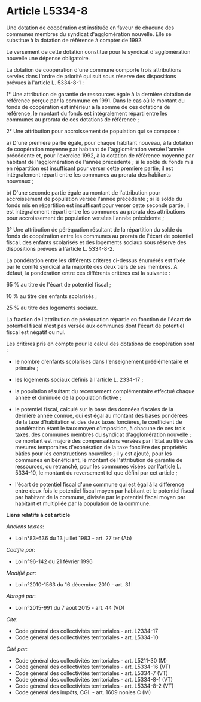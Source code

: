 # Article L5334-8

Une dotation de coopération est instituée en faveur de chacune des communes membres du syndicat d'agglomération nouvelle.
Elle se substitue à la dotation de référence à compter de 1992. 

Le versement de cette dotation constitue pour le syndicat d'agglomération nouvelle une dépense obligatoire. 

La dotation de coopération d'une commune comporte trois attributions servies dans l'ordre de priorité qui suit sous réserve
des dispositions prévues à l'article L. 5334-8-1 : 

1° Une attribution de garantie de ressources égale à la dernière dotation de référence perçue par la commune en 1991. Dans le
cas où le montant du fonds de coopération est inférieur à la somme de ces dotations de référence, le montant du fonds est
intégralement réparti entre les communes au prorata de ces dotations de référence ; 

2° Une attribution pour accroissement de population qui se compose : 

a) D'une première partie égale, pour chaque habitant nouveau, à la dotation de coopération moyenne par habitant de
l'agglomération versée l'année précédente et, pour l'exercice 1992, à la dotation de référence moyenne par habitant de
l'agglomération de l'année précédente ; si le solde du fonds mis en répartition est insuffisant pour verser cette première
partie, il est intégralement réparti entre les communes au prorata des habitants nouveaux ; 

b) D'une seconde partie égale au montant de l'attribution pour accroissement de population versée l'année précédente ; si le
solde du fonds mis en répartition est insuffisant pour verser cette seconde partie, il est intégralement réparti entre les
communes au prorata des attributions pour accroissement de population versées l'année précédente ; 

3° Une attribution de péréquation résultant de la répartition du solde du fonds de coopération entre les communes au prorata
de l'écart de potentiel fiscal, des enfants scolarisés et des logements sociaux sous réserve des dispositions prévues à
l'article L. 5334-8-2.

La pondération entre les différents critères ci-dessus énumérés est fixée par le comité syndical à la majorité des deux tiers
de ses membres. A défaut, la pondération entre ces différents critères est la suivante : 

65 % au titre de l'écart de potentiel fiscal ; 

10 % au titre des enfants scolarisés ; 

25 % au titre des logements sociaux. 

La fraction de l'attribution de péréquation répartie en fonction de l'écart de potentiel fiscal n'est pas versée aux communes
dont l'écart de potentiel fiscal est négatif ou nul. 

Les critères pris en compte pour le calcul des dotations de coopération sont :

- le nombre d'enfants scolarisés dans l'enseignement préélémentaire et primaire ;

- les logements sociaux définis à l'article L. 2334-17 ;

- la population résultant du recensement complémentaire effectué chaque année et diminuée de la population fictive ;

- le potentiel fiscal, calculé sur la base des données fiscales de la dernière année connue, qui est égal au montant des
bases pondérées de la taxe d'habitation et des deux taxes foncières, le coefficient de pondération étant le taux moyen
d'imposition, à chacune de ces trois taxes, des communes membres du syndicat d'agglomération nouvelle ; ce montant est majoré
des compensations versées par l'Etat au titre des mesures temporaires d'exonération de la taxe foncière des propriétés bâties
pour les constructions nouvelles ; il y est ajouté, pour les communes en bénéficiant, le montant de l'attribution de garantie
de ressources, ou retranché, pour les communes visées par l'article L. 5334-10, le montant du reversement tel que défini par
cet article ;

- l'écart de potentiel fiscal d'une commune qui est égal à la différence entre deux fois le potentiel fiscal moyen par
habitant et le potentiel fiscal par habitant de la commune, divisée par le potentiel fiscal moyen par habitant et multipliée
par la population de la commune.

**Liens relatifs à cet article**

_Anciens textes_:

  - Loi n°83-636 du 13 juillet 1983 - art. 27 ter (Ab)

_Codifié par_:

  - Loi n°96-142 du 21 février 1996

_Modifié par_:

  - Loi n°2010-1563 du 16 décembre 2010 - art. 31

_Abrogé par_:

  - Loi n°2015-991 du 7 août 2015 - art. 44 (VD)

_Cite_:

  - Code général des collectivités territoriales - art. L2334-17
  - Code général des collectivités territoriales - art. L5334-10

_Cité par_:

  - Code général des collectivités territoriales - art. L5211-30 (M)
  - Code général des collectivités territoriales - art. L5334-16 (VT)
  - Code général des collectivités territoriales - art. L5334-7 (VT)
  - Code général des collectivités territoriales - art. L5334-8-1 (VT)
  - Code général des collectivités territoriales - art. L5334-8-2 (VT)
  - Code général des impôts, CGI. - art. 1609 nonies C (M)
